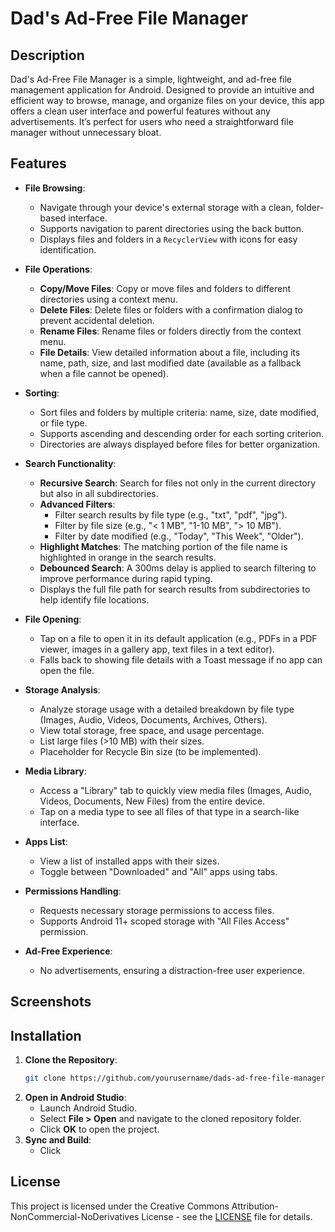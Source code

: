 # Dad's Ad-Free File Manager

## Description
Dad's Ad-Free File Manager is a simple, lightweight, and ad-free file management application for Android. Designed to provide an intuitive and efficient way to browse, manage, and organize files on your device, this app offers a clean user interface and powerful features without any advertisements. It’s perfect for users who need a straightforward file manager without unnecessary bloat.

## Features
- **File Browsing**:
  - Navigate through your device's external storage with a clean, folder-based interface.
  - Supports navigation to parent directories using the back button.
  - Displays files and folders in a `RecyclerView` with icons for easy identification.

- **File Operations**:
  - **Copy/Move Files**: Copy or move files and folders to different directories using a context menu.
  - **Delete Files**: Delete files or folders with a confirmation dialog to prevent accidental deletion.
  - **Rename Files**: Rename files or folders directly from the context menu.
  - **File Details**: View detailed information about a file, including its name, path, size, and last modified date (available as a fallback when a file cannot be opened).

- **Sorting**:
  - Sort files and folders by multiple criteria: name, size, date modified, or file type.
  - Supports ascending and descending order for each sorting criterion.
  - Directories are always displayed before files for better organization.

- **Search Functionality**:
  - **Recursive Search**: Search for files not only in the current directory but also in all subdirectories.
  - **Advanced Filters**:
    - Filter search results by file type (e.g., "txt", "pdf", "jpg").
    - Filter by file size (e.g., "< 1 MB", "1-10 MB", "> 10 MB").
    - Filter by date modified (e.g., "Today", "This Week", "Older").
  - **Highlight Matches**: The matching portion of the file name is highlighted in orange in the search results.
  - **Debounced Search**: A 300ms delay is applied to search filtering to improve performance during rapid typing.
  - Displays the full file path for search results from subdirectories to help identify file locations.

- **File Opening**:
  - Tap on a file to open it in its default application (e.g., PDFs in a PDF viewer, images in a gallery app, text files in a text editor).
  - Falls back to showing file details with a Toast message if no app can open the file.

- **Storage Analysis**:
  - Analyze storage usage with a detailed breakdown by file type (Images, Audio, Videos, Documents, Archives, Others).
  - View total storage, free space, and usage percentage.
  - List large files (>10 MB) with their sizes.
  - Placeholder for Recycle Bin size (to be implemented).

- **Media Library**:
  - Access a "Library" tab to quickly view media files (Images, Audio, Videos, Documents, New Files) from the entire device.
  - Tap on a media type to see all files of that type in a search-like interface.

- **Apps List**:
  - View a list of installed apps with their sizes.
  - Toggle between "Downloaded" and "All" apps using tabs.

- **Permissions Handling**:
  - Requests necessary storage permissions to access files.
  - Supports Android 11+ scoped storage with "All Files Access" permission.

- **Ad-Free Experience**:
  - No advertisements, ensuring a distraction-free user experience.

## Screenshots


## Installation
1. **Clone the Repository**:
   ```bash
   git clone https://github.com/yourusername/dads-ad-free-file-manager.git
   ```
2. **Open in Android Studio**:
   - Launch Android Studio.
   - Select **File > Open** and navigate to the cloned repository folder.
   - Click **OK** to open the project.
3. **Sync and Build**:
   - Click

## License
This project is licensed under the Creative Commons Attribution-NonCommercial-NoDerivatives License - see the [LICENSE](LICENSE) file for details.